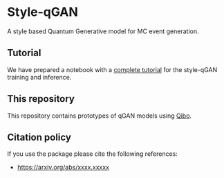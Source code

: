 # Style-qGAN

A style based Quantum Generative model for MC event generation.

## Tutorial

We have prepared a notebook with a [complete tutorial](https://github.com/QTI-TH/style-qgan/blob/main/tutorial_notebook/style-qGAN-Tutorial.ipynb
) for the style-qGAN training and inference.

## This repository

This repository contains prototypes of qGAN models using [Qibo](https://github.com/qiboteam/qibo).

## Citation policy

If you use the package please cite the following references:
- https://arxiv.org/abs/xxxx.xxxxx
